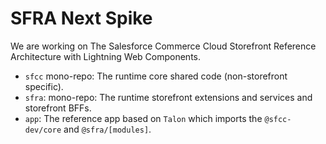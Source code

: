 # SFRA Next Spike

We are working on The Salesforce Commerce Cloud Storefront Reference Architecture with Lightning Web Components.

- `sfcc` mono-repo: The runtime core shared code (non-storefront specific).
- `sfra`: mono-repo: The runtime storefront extensions and services and storefront BFFs.
- `app`: The reference app based on `Talon` which imports the `@sfcc-dev/core` and `@sfra/[modules]`.

